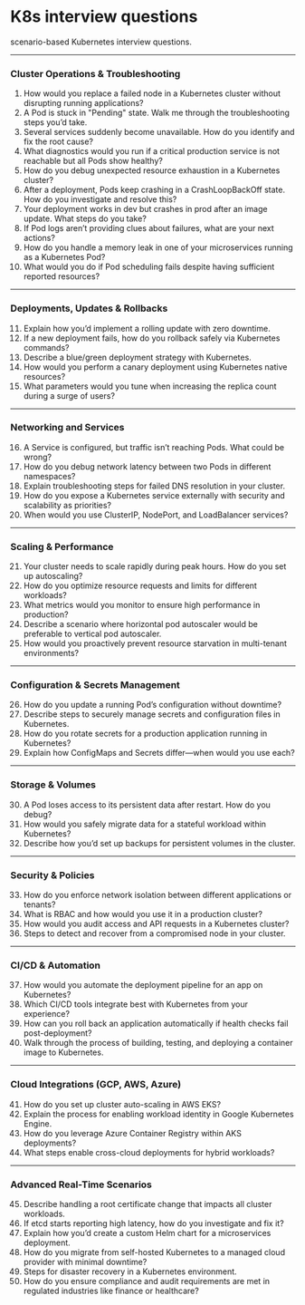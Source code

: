 # K8s interview questions

scenario-based Kubernetes interview questions.&#x20;

***

### Cluster Operations & Troubleshooting

1. How would you replace a failed node in a Kubernetes cluster without disrupting running applications?
2. A Pod is stuck in "Pending" state. Walk me through the troubleshooting steps you’d take.
3. Several services suddenly become unavailable. How do you identify and fix the root cause?
4. What diagnostics would you run if a critical production service is not reachable but all Pods show healthy?
5. How do you debug unexpected resource exhaustion in a Kubernetes cluster?
6. After a deployment, Pods keep crashing in a CrashLoopBackOff state. How do you investigate and resolve this?
7. Your deployment works in dev but crashes in prod after an image update. What steps do you take?
8. If Pod logs aren’t providing clues about failures, what are your next actions?
9. How do you handle a memory leak in one of your microservices running as a Kubernetes Pod?
10. What would you do if Pod scheduling fails despite having sufficient reported resources?

***

### Deployments, Updates & Rollbacks

11. Explain how you’d implement a rolling update with zero downtime.
12. If a new deployment fails, how do you rollback safely via Kubernetes commands?
13. Describe a blue/green deployment strategy with Kubernetes.
14. How would you perform a canary deployment using Kubernetes native resources?
15. What parameters would you tune when increasing the replica count during a surge of users?

***

### Networking and Services

16. A Service is configured, but traffic isn’t reaching Pods. What could be wrong?
17. How do you debug network latency between two Pods in different namespaces?
18. Explain troubleshooting steps for failed DNS resolution in your cluster.
19. How do you expose a Kubernetes service externally with security and scalability as priorities?
20. When would you use ClusterIP, NodePort, and LoadBalancer services?

***

### Scaling & Performance

21. Your cluster needs to scale rapidly during peak hours. How do you set up autoscaling?
22. How do you optimize resource requests and limits for different workloads?
23. What metrics would you monitor to ensure high performance in production?
24. Describe a scenario where horizontal pod autoscaler would be preferable to vertical pod autoscaler.
25. How would you proactively prevent resource starvation in multi-tenant environments?

***

### Configuration & Secrets Management

26. How do you update a running Pod’s configuration without downtime?
27. Describe steps to securely manage secrets and configuration files in Kubernetes.
28. How do you rotate secrets for a production application running in Kubernetes?
29. Explain how ConfigMaps and Secrets differ—when would you use each?

***

### Storage & Volumes

30. A Pod loses access to its persistent data after restart. How do you debug?
31. How would you safely migrate data for a stateful workload within Kubernetes?
32. Describe how you’d set up backups for persistent volumes in the cluster.

***

### Security & Policies

33. How do you enforce network isolation between different applications or tenants?
34. What is RBAC and how would you use it in a production cluster?
35. How would you audit access and API requests in a Kubernetes cluster?
36. Steps to detect and recover from a compromised node in your cluster.

***

### CI/CD & Automation

37. How would you automate the deployment pipeline for an app on Kubernetes?
38. Which CI/CD tools integrate best with Kubernetes from your experience?
39. How can you roll back an application automatically if health checks fail post-deployment?
40. Walk through the process of building, testing, and deploying a container image to Kubernetes.

***

### Cloud Integrations (GCP, AWS, Azure)

41. How do you set up cluster auto-scaling in AWS EKS?
42. Explain the process for enabling workload identity in Google Kubernetes Engine.
43. How do you leverage Azure Container Registry within AKS deployments?
44. What steps enable cross-cloud deployments for hybrid workloads?

***

### Advanced Real-Time Scenarios

45. Describe handling a root certificate change that impacts all cluster workloads.
46. If etcd starts reporting high latency, how do you investigate and fix it?
47. Explain how you’d create a custom Helm chart for a microservices deployment.
48. How do you migrate from self-hosted Kubernetes to a managed cloud provider with minimal downtime?
49. Steps for disaster recovery in a Kubernetes environment.
50. How do you ensure compliance and audit requirements are met in regulated industries like finance or healthcare?
